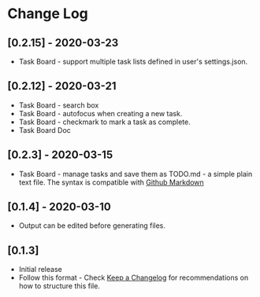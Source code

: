 # Change Log

## [0.2.15] - 2020-03-23

- Task Board - support multiple task lists defined in user's settings.json.

## [0.2.12] - 2020-03-21

- Task Board - search box
- Task Board - autofocus when creating a new task.
- Task Board - checkmark to mark a task as complete.
- Task Board Doc

## [0.2.3] - 2020-03-15

- Task Board - manage tasks and save them as TODO.md - a simple plain text file. The syntax is compatible with [Github Markdown](https://github.github.com/gfm/#task-list-items-extension-)

## [0.1.4] - 2020-03-10

- Output can be edited before generating files.

## [0.1.3]

- Initial release
- Follow this format - Check [Keep a Changelog](http://keepachangelog.com/) for recommendations on how to structure this file.
